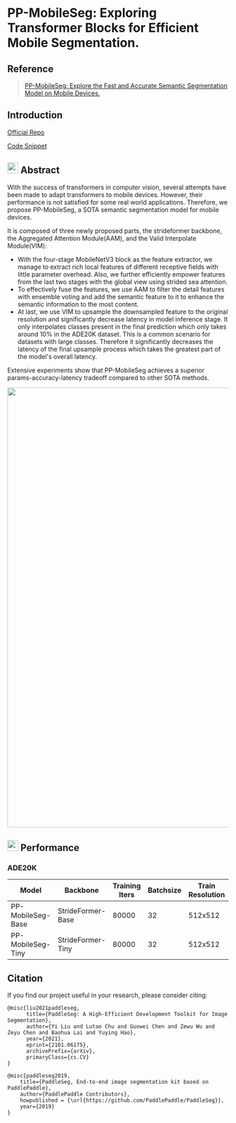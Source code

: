 # PP-MobileSeg: Exploring Transformer Blocks for Efficient Mobile Segmentation.

## Reference

> [PP-MobileSeg: Explore the Fast and Accurate Semantic Segmentation Model on Mobile Devices. ](https://arxiv.org/abs/2304.05152)

## Introduction

<a href="https://github.com/PaddlePaddle/PaddleSeg/tree/release/2.8">Official Repo</a>

<a href="https://github.com/open-mmlab/mmsegmentation/tree/main/projects/pp_mobileseg">Code Snippet</a>

## <img src="https://user-images.githubusercontent.com/34859558/190043857-bfbdaf8b-d2dc-4fff-81c7-e0aac50851f9.png" width="25"/> Abstract

With the success of transformers in computer vision, several attempts have been made to adapt transformers to mobile devices. However, their performance is not satisfied for some real world applications. Therefore, we propose PP-MobileSeg, a SOTA semantic segmentation model for mobile devices.

It is composed of three newly proposed parts, the strideformer backbone, the Aggregated Attention Module(AAM), and the Valid Interpolate Module(VIM):

- With the four-stage MobileNetV3 block as the feature extractor, we manage to extract rich local features of different receptive fields with little parameter overhead. Also, we further efficiently empower features from the last two stages with the global view using strided sea attention.
- To effectively fuse the features, we use AAM to filter the detail features with ensemble voting and add the semantic feature to it to enhance the semantic information to the most content.
- At last, we use VIM to upsample the downsampled feature to the original resolution and significantly decrease latency in model inference stage. It only interpolates classes present in the final prediction which only takes around 10% in the ADE20K dataset. This is a common scenario for datasets with large classes. Therefore it significantly decreases the latency of the final upsample process which takes the greatest part of the model's overall latency.

Extensive experiments show that PP-MobileSeg achieves a superior params-accuracy-latency tradeoff compared to other SOTA methods.

<div align="center">
<img src="https://user-images.githubusercontent.com/34859558/227450728-1338fcb1-3b8a-4453-a155-da60abcacb88.png"  width = "1000" />
</div>

## <img src="https://user-images.githubusercontent.com/34859558/190044217-8f6befc2-7f20-473d-b356-148e06265205.png" width="25"/> Performance

### ADE20K

| Model             | Backbone          | Training Iters | Batchsize | Train Resolution | mIoU(%) | latency(ms)\* | params(M) | config                                                                                                                    | Links                                                                                                                                                                                                                                |
| ----------------- | ----------------- | -------------- | --------- | ---------------- | ------- | ------------- | --------- | ------------------------------------------------------------------------------------------------------------------------- | ------------------------------------------------------------------------------------------------------------------------------------------------------------------------------------------------------------------------------------ |
| PP-MobileSeg-Base | StrideFormer-Base | 80000          | 32        | 512x512          | 41.57%  | 265.5         | 5.62      | [config](https://github.com/Yang-Changhui/mmsegmentation/tree/add_ppmobileseg/projects/pp_mobileseg/configs/pp_mobileseg) | [model](https://download.openmmlab.com/mmsegmentation/v0.5/pp_mobileseg/pp_mobileseg_mobilenetv3_2xb16_3rdparty-base_512x512-ade20k-f12b44f3.pth)\|[log](https://bj.bcebos.com/paddleseg/dygraph/ade20k/pp_mobileseg_base/train.log) |
| PP-MobileSeg-Tiny | StrideFormer-Tiny | 80000          | 32        | 512x512          | 36.39%  | 215.3         | 1.61      | [config](https://github.com/Yang-Changhui/mmsegmentation/tree/add_ppmobileseg/projects/pp_mobileseg/configs/pp_mobileseg) | [model](https://download.openmmlab.com/mmsegmentation/v0.5/pp_mobileseg/pp_mobileseg_mobilenetv3_2xb16_3rdparty-tiny_512x512-ade20k-a351ebf5.pth)\|[log](https://bj.bcebos.com/paddleseg/dygraph/ade20k/pp_mobileseg_tiny/train.log) |

## Citation

If you find our project useful in your research, please consider citing:

```
@misc{liu2021paddleseg,
      title={PaddleSeg: A High-Efficient Development Toolkit for Image Segmentation},
      author={Yi Liu and Lutao Chu and Guowei Chen and Zewu Wu and Zeyu Chen and Baohua Lai and Yuying Hao},
      year={2021},
      eprint={2101.06175},
      archivePrefix={arXiv},
      primaryClass={cs.CV}
}

@misc{paddleseg2019,
    title={PaddleSeg, End-to-end image segmentation kit based on PaddlePaddle},
    author={PaddlePaddle Contributors},
    howpublished = {\url{https://github.com/PaddlePaddle/PaddleSeg}},
    year={2019}
}
```
